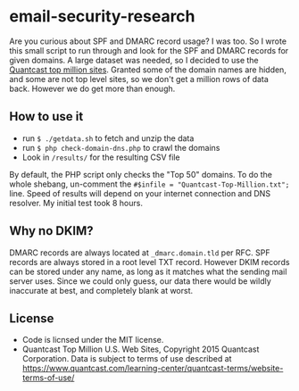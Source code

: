 # email-security-research
Are you curious about SPF and DMARC record usage? I was too. So I wrote this small script to run through and look for the SPF and DMARC records for given domains.  A large dataset was needed, so I decided to use the [Quantcast top million sites](https://www.quantcast.com/top-sites).  Granted some of the domain names are hidden, and some are not top level sites, so we don't get a million rows of data back.  However we do get more than enough.

## How to use it
* run `$ ./getdata.sh` to fetch and unzip the data
* run `$ php check-domain-dns.php` to crawl the domains
* Look in `/results/` for the resulting CSV file

By default, the PHP script only checks the "Top 50" domains. To do the whole shebang, un-comment the `#$infile = "Quantcast-Top-Million.txt";` line.  Speed of results will depend on your internet connection and DNS resolver.  My initial test took 8 hours.

## Why no DKIM?
DMARC records are always located at `_dmarc.domain.tld` per RFC.  SPF records are always stored in a root level TXT record.  However DKIM records can be stored under any name, as long as it matches what the sending mail server uses.  Since we could only guess, our data there would be wildly inaccurate at best, and completely blank at worst.

## License
* Code is licnsed under the MIT license.
* Quantcast Top Million U.S. Web Sites, Copyright 2015 Quantcast Corporation. Data is subject to terms of use described at https://www.quantcast.com/learning-center/quantcast-terms/website-terms-of-use/
